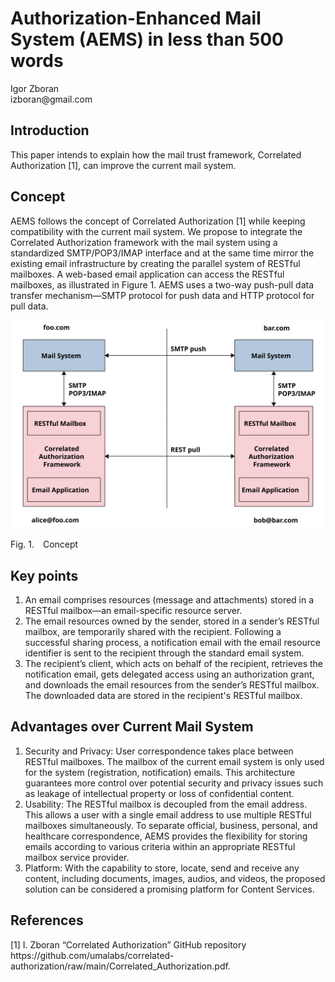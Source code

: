 <!-- @import "AEMS_500.less" -->

# Authorization-Enhanced Mail System (AEMS) in less than 500 words

<p class="author">
    Igor Zboran<br>
    izboran@gmail.com
</p>

## Introduction

This paper intends to explain how the mail trust framework, Correlated Authorization [1], can improve the current mail system.

## Concept

 AEMS follows the concept of Correlated Authorization [1] while keeping compatibility with the current mail system. We propose to integrate the Correlated Authorization framework with the mail system using a standardized SMTP/POP3/IMAP interface and at the same time mirror the existing email infrastructure by creating the parallel system of RESTful mailboxes. A web-based email application can access the RESTful mailboxes, as illustrated in Figure 1. AEMS uses a two-way push-pull data transfer mechanism—SMTP protocol for push data and HTTP protocol for pull data.

![Authorization-Enhanced Mail System](./images/concept_500.svg)

<p class="figure">
Fig.&nbsp;1.&emsp;Concept
</p>

## Key points

1. An email comprises resources (message and attachments) stored in a RESTful mailbox—an email-specific resource server.
2. The email resources owned by the sender, stored in a sender’s RESTful mailbox, are temporarily shared with the recipient. Following a successful sharing process, a notification email with the email resource identifier is sent to the recipient through the standard email system.
3. The recipient’s client, which acts on behalf of the recipient, retrieves the notification email, gets delegated access using an authorization grant, and downloads the email resources from the sender’s RESTful mailbox. The downloaded data are stored in the recipient's RESTful mailbox.

## Advantages over Current Mail System

1. Security and Privacy: User correspondence takes place between RESTful mailboxes. The mailbox of the current email system is only used for the system (registration, notification) emails. This architecture guarantees more control over potential security and privacy issues such as leakage of intellectual property or loss of confidential content.
2. Usability: The RESTful mailbox is decoupled from the email address. This allows a user with a single email address to use multiple RESTful mailboxes simultaneously. To separate official, business, personal, and healthcare correspondence, AEMS provides the flexibility for storing emails according to various criteria within an appropriate RESTful mailbox service provider. 
3. Platform: With the capability to store, locate, send and receive any content, including documents, images, audios, and videos, the proposed solution can be considered a promising platform for Content Services.

## References

<p class="references">
[1]&nbsp;I. Zboran “Correlated Authorization” GitHub repository https://github.com/umalabs/correlated-authorization/raw/main/Correlated_Authorization.pdf.<br>
</p>